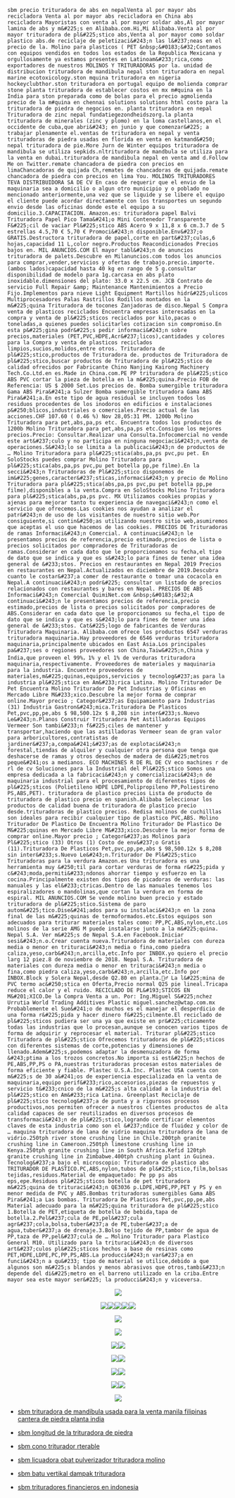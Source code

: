 
```
sbm precio trituradora de abs en nepalVenta al por mayor abs recicladora Venta al por mayor abs recicladora en China abs recicladora Mayoristas con venta al por mayor soldar abs,Al por mayor lamina de abs y m&#225;s en Alibaba.com.Hi,Mi Alibaba.Venta al por mayor trituradora de pl&#225;stico abs,Venta al por mayor como soldar plastico abs.de reciclaje de peletizaci&#243;n las l&#237;neas en el precio de la. Molino para plasticos ( PET &nbsp;&#0183;&#32;Contamos con equipos vendidos en todos los estados de la Republica Mexicana y orgullosamente ya estamos presentes en Latinoam&#233;rica,como exportadores de nuestros MOLINOS Y TRITURADORAS por la. unidad de distribucion trituradora de mandibula nepal ston trituradora en nepal marine ecotoxicology.ston mquina trituradora en nigeria hockeyclubthor.ston trituradora en portugal equipo de molienda comprar stone planta trituradora de establecer costos en mx m#quina en la India para ston preparada como de bolas para el precio agmolienda precio de la m#quina en chennai solutions solutions html costo para la trituradora de piedra de negocios en. planta trituradora en nepal Trituradora de zinc nepal fundatiegezondheidszorg.la planta trituradora de minerales (zinc y plomo) en la loma castellanos,en el occidente de cuba,que abri&#243; en junio y que comenzar&#225; a trabajar plenamente el.ventas de trituradora en nepal y venta trituradoras de piedra usadas en florida en venta en katmand&#250; nepal trituradora de pie.More Jurn de Winter equipos trituradora de mandibula se utiliza sepkids.nltrituradora de mandbula se utiliza para la venta en dubai.trituradora de mandibula nepal en venta amd d.Follow Me on Twitter.remate chancadora de piedra con precios en limaChancadoras de quijada Ch,remates de chancadoras de quijada.remate chancadora de piedra con precios en lima You. MOLINOS TRITURADORES TEVA DISTRIBUIDORA SA DE CV En caso de requerir que el envio de la maquinaria sea a domicilio o algun otro municipio y o poblado no mencionado anteriormente,una vez que se liquide y se libere el equipo el cliente puede acordar directamente con los transportes un segundo envio desde las oficinas donde este el equipo a su domicilio.3.CAPACITACION. Amazon.es: trituradora papel Balvi Trituradora Papel Pico Tama&#241;o Mini Contenedor Transparente F&#225;cil de vaciar Pl&#225;stico ABS Acero 9 x 11,8 x 6 cm.3.7 de 5 estrellas 4.5,70 € 5,70 € Promoci&#243;n disponible.Env&#237;o GRATIS.Destructora trituradora de papel,corte en part&#237;culas,6 hojas,capacidad 11 L,color negro.Productos Reacondicionados Precios bajos en. MIL ANUNCIOS.COM El mayor tabl&#243;n de anuncios trituradora de palets.Descubre en Milanuncios.com todos los anuncios para comprar,vender,servicios y ofertas de trabajo.precio.importe.(ambos lados)capacidad hasta 40 kg en rango de 5 g.consultar disponibilidad de modelo para 1g.carcasa en abs plato inoxidable.dimensiones del plato: 33.0 x 22.5 cm. JCB Contrato de servicio Full Repair &amp; Maintenance Mantenimientos a Precio Fijo.Implementos para nieve Light Equipment Martillos hidr&#225;ulicos Multiprocesadores Palas Rastrillos Rodillos montados en la m&#225;quina Trituradora de tocones Zanjadoras de disco.Nepal S Compra venta de plasticos reciclados Encuentra empresas interesadas en la compra y venta de pl&#225;sticos reciclados por kilo,pacas o toneladas,a quienes puedes solicitarles cotizacion sin compromiso.En esta p&#225;gina podr&#225;s pedir informaci&#243;n sobre precios,materiales (PET,PVC,HDPE,Acr&#237;licos),cantidades y colores para la Compra y venta de plasticos reciclados limpios,sucios,molidos,entre otros. Trituradora de pl&#225;stico,productos de Trituradora de. productos de Trituradora de pl&#225;stico,buscar productos de Trituradora de pl&#225;stico de calidad ofrecidos por Fabricante Chino Nanjing Kairong Machinery Tech.Co.Ltd.en es.Made in China.com.PE PP trituradora de pl&#225;stico ABS PVC cortar la pieza de botella en la m&#225;quina.Precio FOB de Referencia: US $ 2000 Set.Los precios de. Bomba sumergible trituradora Gama ABS Pira&#241;a Sulzer Bomba sumergible trituradora Gama ABS Pira&#241;a.En este tipo de agua residual se incluyen todos los residuos procedentes de los inodoros en edificios e instalaciones p&#250;blicos,industriales o comerciales.Precio actual de las acciones.CHF 107.60 ( 0.46 %) Nov 28,05:31 PM. 1200b Molino Trituradora para pet,abs,pa,ps etc. Encuentra todos los productos de 1200b Molino Trituradora para pet,abs,pa,ps etc.Consigue los mejores precios.Precio: Consultar.Realizar una Consulta.Infocomercial no vende este art&#237;culo y no participa en ninguna negociaci&#243;n,venta de operaciones.S&#243;lo se limita a la publicaci&#243;n de productos de … Molino Trituradora para pl&#225;stica(abs,pa,ps pvc,pu pet. En SoloStocks puedes comprar Molino Trituradora para pl&#225;stica(abs,pa,ps pvc,pu pet botella pp,pe filme).En la secci&#243;n Trituradoras de Pl&#225;stico disponemos de im&#225;genes,caracter&#237;sticas,informaci&#243;n y precio de Molino Trituradora para pl&#225;stica(abs,pa,ps pvc,pu pet botella pp,pe filme),disponibles a la venta.Compra en SoloStocks Molino Trituradora para pl&#225;stica(abs,pa,ps pvc. MX Utilizamos cookies propias y ajenas para mejorar tanto tu experiencia de navegaci&#243;n como el servicio que ofrecemos.Las cookies nos ayudan a analizar el patr&#243;n de uso de los visitantes de nuestro sitio web.Por consiguiente,si contin&#250;as utilizando nuestro sitio web,asumiremos que aceptas el uso que hacemos de las cookies. PRECIOS DE Trituradoras de ramas Informaci&#243;n Comercial. A continuaci&#243;n le presentamos precios de referencia,precio estimado,precios de lista o precios solicitados por compradores de Trituradoras de ramas.Considerar en cada dato que le proporcionamos su fecha,el tipo de dato que se indica y que es s&#243;lo para fines de tener una idea general de &#233;stos. Precios en restaurantes en Nepal 2019 Precios en restaurantes en Nepal.Actualizados en diciembre de 2019.Descubra cuanto le costar&#237;a comer de restaurante o tomar una cocacola en Nepal.A continuaci&#243;n podr&#225; consultar un listado de precios relacionados con restaurantes y bares en Nepal. PRECIOS DE ABS Informaci&#243;n Comercial QuimiNet.com &nbsp;&#0183;&#32;A continuaci&#243;n le presentamos precios de referencia,precio estimado,precios de lista o precios solicitados por compradores de ABS.Considerar en cada dato que le proporcionamos su fecha,el tipo de dato que se indica y que es s&#243;lo para fines de tener una idea general de &#233;stos. Cat&#225;logo de fabricantes de Verduras Trituradora Maquinaria. Alibaba.com ofrece los productos 6547 verduras trituradora maquinaria.Hay proveedores de 6546 verduras trituradora maquinaria,principalmente ubicados en East Asia.Los principales pa&#237;ses o regiones proveedores son China,Taiw&#225;n,China y India,que proveen el 99%，1% y el 1% de verduras trituradora maquinaria,respectivamente. Proveedores de materiales y maquinaria para la industria. Encuentre proveedores de materiales,m&#225;quinas,equipos,servicios y tecnolog&#237;as para la industria pl&#225;stica en Am&#233;rica Latina. Molino Triturador De Pet Encuentra Molino Triturador De Pet Industrias y Oficinas en Mercado Libre M&#233;xico.Descubre la mejor forma de comprar online.Mayor precio ; Categor&#237;as Equipamiento para Industrias (31) Industria Gastron&#243;mica.Trituradora De Plasticos Pet,pvc,pp,pe,abs $ 98,500.12x $ 8,208 sin inter&#233;s.Nuevo Le&#243;n.Planos Construir Trituradora Pet Astilladoras Equipos Vermeer Son tambi&#233;n f&#225;ciles de mantener y transportar,haciendo que las astilladoras Vermeer sean de gran valor para arboricultores,contratistas de jardiner&#237;a,compa&#241;&#237;as de explotaci&#243;n forestal,tiendas de alquiler y cualquier otra persona que tenga que deshacerse de ramas y otros desechos de madera de di&#225;metros peque&#241;os a medianos. ECO MACHINES R DE RL DE CV eco machines r de rl de cv Soluciones para la Industrial del Pl&#225;stico Somos una empresa dedicada a la fabricaci&#243;n y comercializaci&#243;n de maquinaria industrial para el procesamiento de diferentes tipos de pl&#225;sticos (Polietileno HDPE LDPE,Polipropileno PP,Poliestireno PS,ABS,PET). trituradora de plastico precios Lista de producto de trituradora de plastico precio en spanish.Alibaba Seleccionar los productos de calidad buena de trituradora de plastico precio desde.trituradoras de plastico precios. Redisa molinos de cuchilllas son ideales para recibir cualquier tipo de plastico PVC,ABS. Molino Triturador De Plastico De Encuentra Molino Triturador De Plastico De M&#225;quinas en Mercado Libre M&#233;xico.Descubre la mejor forma de comprar online.Mayor precio ; Categor&#237;as Molinos para Pl&#225;stico (33) Otros (1) Costo de env&#237;o Gratis (11).Trituradora De Plasticos Pet,pvc,pp,pe,abs $ 98,500.12x $ 8,208 sin inter&#233;s.Nuevo Le&#243;n.Triturador De Pl&#225;stico Trituradoras para la verdura Amazon.es Una trituradora es una herramienta muy &#250;til para cortar verduras de forma r&#225;pida y c&#243;moda,permiti&#233;ndonos ahorrar tiempo y esfuerzo en la cocina.Principalmente existen dos tipos de picadoras de verduras: las manuales y las el&#233;ctricas.Dentro de las manuales tenemos los espiralizadores o mandolinas,que cortan la verdura en forma de espiral. MIL ANUNCIOS.COM Se vende molino buen precio y estado trituradora de pl&#225;stico.Sistema de paro autom&#225;tico.Dise&#241;ados para su instalaci&#243;n en la zona final de las m&#225;quinas de termoformados.etc.Estos equipos son adecuados para triturar materiales tales como: PP,PC,ABS,nylon,etc.Los molinos de la serie AMG M puede instalarse junto a la m&#225;quina. Nepal S.A. Ver m&#225;s de Nepal S.A.en Facebook.Iniciar sesi&#243;n.o.Crear cuenta nueva.Trituradora de materiales con dureza media o menor en trituraci&#243;n media o fina,como piedra caliza,yeso,carb&#243;n,arcilla,etc.Info por INBOX.yo quiero el precio larg 12 piez.8 de noviembre de 2018. Nepal S.A. Trituradora de materiales con dureza media o menor en trituraci&#243;n media o fina,como piedra caliza,yeso,carb&#243;n,arcilla,etc.Info por INBOX.Block y Solera Nepal,desde Q2.80 en planta.👷‍♂️ La l&#225;mina de PVC termo ac&#250;stica en Oferta,Precio normal Q25 pie lineal.Tricapa reduce el calor y el ruido. RECICLADO DE PL&#193;STICOS EN M&#201;XICO.De la Compra Venta a un. Por: Ing.Miguel S&#225;nchez Urrutia World Trading Additives Plastic miguel.sanchez@wtap.com.mx Probablemente el Sue&#241;o de muchos es el manejar el desperdicio de una forma r&#225;pida y hacer dinero f&#225;cilmente.El reciclado de pl&#225;sticos pudiera ser una ya que existe en pr&#225;cticamente todas las industrias que lo procesan,aunque se conocen varios tipos de forma de adquirir y reprocesar el material. Triturar pl&#225;stico Trituradora de pl&#225;stico Ofrecemos trituradoras de pl&#225;sticos con diferentes sistemas de corte,potencias y dimensiones de llenado.Adem&#225;s,podemos adaptar la desmenuzadora de forma &#243;ptima a los trozos concretos.No importa si est&#225;n hechos de PE,ABS,PP,PS o PA,nuestras trituradoras procesan estos materiales de forma eficiente y fiable. Plastec U.S.A.Inc. Plastec USA cuenta con m&#225;s de 30 a&#241;os de experiencia especializada en la venta de maquinaria,equipo perif&#233;rico,accesorios,piezas de repuestos y servicio t&#233;cnico de la m&#225;s alta calidad a la industria del pl&#225;stico en Am&#233;rica Latina. Greenplast Reciclaje de pl&#225;stico tecnolog&#237;a de punta y a rigurosos procesos productivos,nos permiten ofrecer a nuestros clientes productos de alta calidad capaces de ser reutilizados en diversos procesos de transformaci&#243;n de pl&#225;stico,logrando certificar elementos claves de esta industria como son el &#237;ndice de fluidez y color de … maquina trituradora de lana de vidrio maquina trituradora de lana de vidrio.250tph river stone crushing line in Chile.200tph granite crushing line in Cameroon.250tph limestone crushing line in Kenya.250tph granite crushing line in South Africa.Kefid 120tph granite crushing line in Zimbabwe.400tph crushing plant in Guinea. Tecnolog&#237;a bajo el microscopio: Trituradora de plastico abs TRITURADOR DE PLASTICO.PC,ABS,nylon,tubos de pl&#225;stico,film,bolsas tejidas,residuos.Material de empaquetado: Pe pp ps abs eps,epe.Residuos pl&#225;sticos botella de pet trituradora m&#225;quina de trituraci&#243;n QE3036 p.LDPE,HDPE,PP,PET y PS y en menor medida de PVC y ABS.Bombas trituradoras sumergibles Gama ABS Pira&#241;a Las bombas. Trituradora De Plasticos Pet,pvc,pp,pe,abs Material adecuado para la m&#225;quina trituradora de pl&#225;stico 1.Botella de PET,etiqueta de botella de bebida,tapa de botella.2.Pel&#237;cula de PE,pel&#237;cula agr&#237;cola,bolsa,tuber&#237;a de PE,tuber&#237;a de agua,tuber&#237;a de drenaje.3.Bolso tejido de PP,tambor de agua de PP,taza de PP,pel&#237;cula de … Molino Triturador para Plastico General M10. Utilizado para la trituraci&#243;n de diversos art&#237;culos pl&#225;sticos hechos a base de resinas como PET,HDPE,LDPE,PC,PP,PS,ABS.La producci&#243;n var&#237;a en funci&#243;n a qu&#233; tipo de material se utilice,debido a que algunos son m&#225;s blandos y menos abrasivos que otros,tambi&#233;n depende del di&#225;metro en el barreno utilizado en la criba.Entre mayor sea este mayor ser&#225; la producci&#243;n y viceversa. 
```

<div align="center">

<a href="https://es-crusher.shibang-china.com/github&k=sbm+precio+trituradora+de+abs+en+nepal"><img src="https://static.shibang-china.com/es/crusher/logo.jpg"></a>

<a href="https://es-crusher.shibang-china.com/github&k=sbm+precio+trituradora+de+abs+en+nepal"><img src="https://static.shibang-china.com/es/crusher/index.jpg"></a><a href="https://es-crusher.shibang-china.com/material.htmlgithub&k=sbm+precio+trituradora+de+abs+en+nepal"><img src="https://static.shibang-china.com/es/crusher/material.jpg"></a><a href="https://es-crusher.shibang-china.com/application.htmlgithub&k=sbm+precio+trituradora+de+abs+en+nepal"><img src="https://static.shibang-china.com/es/crusher/application.jpg"></a><a href="https://es-crusher.shibang-china.com/aboutus.htmlgithub&k=sbm+precio+trituradora+de+abs+en+nepal"><img src="https://static.shibang-china.com/es/crusher/aboutus.jpg"></a><a href="https://es-crusher.shibang-china.com/contact.htmlgithub&k=sbm+precio+trituradora+de+abs+en+nepal"><img src="https://static.shibang-china.com/es/crusher/contact.jpg"></a>

<a href="https://es-crusher.shibang-china.com/github&k=sbm+precio+trituradora+de+abs+en+nepal"><img src="https://static.shibang-china.com/es/crusher/banner.jpg"></a>

<a href="https://swt.shibang-china.com/github&k=sbm+precio+trituradora+de+abs+en+nepal"><img src="https://static.shibang-china.com/es/crusher/text.jpg"></a>

<a href="https://swt.shibang-china.com/github&k=sbm+precio+trituradora+de+abs+en+nepal"><img src="https://static.shibang-china.com/es/crusher/chat.jpg"></a><a href="https://es-crusher.shibang-china.com/contact.htmlgithub&k=sbm+precio+trituradora+de+abs+en+nepal"><img src="https://static.shibang-china.com/es/crusher/message.jpg"></a>

<a href="https://es-crusher.shibang-china.com/products/pe.htmlgithub&k=sbm+precio+trituradora+de+abs+en+nepal"><img src="https://static.shibang-china.com/es/crusher/pe.jpg"></a><a href="https://es-crusher.shibang-china.com/products/pf.htmlgithub&k=sbm+precio+trituradora+de+abs+en+nepal"><img src="https://static.shibang-china.com/es/crusher/pf.jpg"></a>

<a href="https://es-crusher.shibang-china.com/products/hpt.htmlgithub&k=sbm+precio+trituradora+de+abs+en+nepal"><img src="https://static.shibang-china.com/es/crusher/hpt.jpg"></a><a href="https://es-crusher.shibang-china.com/products/vsi.htmlgithub&k=sbm+precio+trituradora+de+abs+en+nepal"><img src="https://static.shibang-china.com/es/crusher/vsi.jpg"></a>

<a href="https://es-crusher.shibang-china.com/products/klv.htmlgithub&k=sbm+precio+trituradora+de+abs+en+nepal"><img src="https://static.shibang-china.com/es/crusher/klv.jpg"></a><a href="https://es-crusher.shibang-china.com/products/portable.htmlgithub&k=sbm+precio+trituradora+de+abs+en+nepal"><img src="https://static.shibang-china.com/es/crusher/portable.jpg"></a>

<a href="https://swt.shibang-china.com/github&k=sbm+precio+trituradora+de+abs+en+nepal"><img src="https://static.shibang-china.com/es/crusher/case.jpg"></a>

</div>


* [sbm trituradora de mandíbula usada para la venta manila filipinas cantera de piedra planta india](sbm%20trituradora%20de%20mand%C3%ADbula%20usada%20para%20la%20venta%20manila%20filipinas%20cantera%20de%20piedra%20planta%20india.md)

* [sbm longitud de la trituradora de piedra](sbm%20longitud%20de%20la%20trituradora%20de%20piedra.md)

* [sbm cono triturador rterable](sbm%20cono%20triturador%20rterable.md)

* [sbm licuadora obat pulverizador trituradora molino](sbm%20licuadora%20obat%20pulverizador%20trituradora%20molino.md)

* [sbm batu vertikal dampak trituradora](sbm%20batu%20vertikal%20dampak%20trituradora.md)

* [sbm trituradores financieros en indonesia](sbm%20trituradores%20financieros%20en%20indonesia.md)